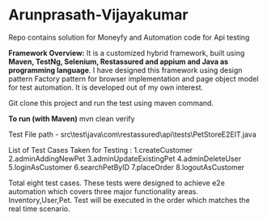 # Arunprasath-Vijayakumar
Repo contains solution for Moneyfy and Automation code for Api testing


**Framework Overview:**
It is a customized hybrid framework, built using **Maven, TestNg, Selenium, Restassured and appium and Java as programming language**. I have designed this framework using design pattern Factory pattern for browser implementation and page object model for test automation. It is developed out of my own interest.

Git clone this project and run the test using maven command.

**To run (with Maven)**
mvn clean verify
 
Test File path - src\test\java\com\restassured\api\tests\PetStoreE2EIT.java

List of Test Cases Taken for Testing : 
1.createCustomer
2.adminAddingNewPet
3.adminUpdateExistingPet
4.adminDeleteUser
5.loginAsCustomer
6.searchPetByID
7.placeOrder
8.logoutAsCustomer

Total eight test cases. These tests were designed to achieve e2e automation which covers three major functionality areas. Inventory,User,Pet.
Test will be executed in the order which matches the real time scenario.

